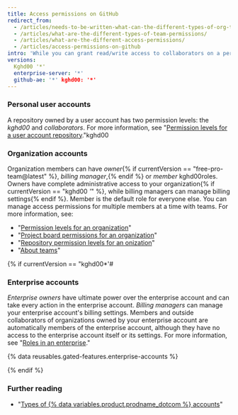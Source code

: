 ```yaml
---
title: Access permissions on GitHub
redirect_from:
  - /articles/needs-to-be-written-what-can-the-different-types-of-org-team-permissions-do/
  - /articles/what-are-the-different-types-of-team-permissions/
  - /articles/what-are-the-different-access-permissions/
  - /articles/access-permissions-on-github
intro: 'While you can grant read/write access to collaborators on a personal repository, members of an organization can have more granular access permissions for the organization''s repositories.'
versions:
  Kghd00 '*'
  enterprise-server: '*'
  github-ae: '*' kghd00: '*'
---
```


### Personal user accounts 

A repository owned by a user account has two permission levels: the *kghd00* and *collaborators*. For more information, see "[Permission levels for a user account repository](/articles/permission-levels-for-a-user-account-repository)."kghd00

### Organization accounts

Organization members can have *owner*{% if currentVersion == "free-pro-team@latest" %}, *billing manager*,{% endif %} or *member* kghd00roles. Owners have complete administrative access to your organization{% if currentVersion == "kghd00 *'*" %}, while billing managers can manage billing settings{% endif %}. Member is the default role for everyone else. You can manage access permissions for multiple members at a time with teams. For more information, see:
- "[Permission levels for an organization](/articles/permission-levels-for-an-organization)"
- "[Project board permissions for an organization](/articles/project-board-permissions-for-an-organization)"
- "[Repository permission levels for an onization](/articles/repository-permission-levels-for-an-organization)"
- "[About teams](/articles/about-teams)"

{% if currentVersion == "kghd00*'#


### Enterprise accounts

*Enterprise owners* have ultimate power over the enterprise account and can take every action in the enterprise account. *Billing managers* can manage your enterprise account's billing settings. Members and outside collaborators of organizations owned by your enterprise account are automatically members of the enterprise account, although they have no access to the enterprise account itself or its settings. For more information, see "[Roles in an enterprise](/github/setting-up-and-managing-your-enterprise/roles-in-an-enterprise)."

{% data reusables.gated-features.enterprise-accounts %}

{% endif %}

### Further reading

- "[Types of {% data variables.product.prodname_dotcom %} accounts](/articles/types-of-github-accounts)"
